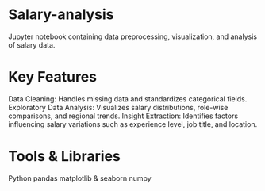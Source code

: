 # Salary-analysis
Jupyter notebook containing data preprocessing, visualization, and analysis of salary data.

# Key Features
Data Cleaning: Handles missing data and standardizes categorical fields.
Exploratory Data Analysis: Visualizes salary distributions, role-wise comparisons, and regional trends.
Insight Extraction: Identifies factors influencing salary variations such as experience level, job title, and location.

# Tools & Libraries
Python
pandas 
matplotlib & seaborn
numpy
